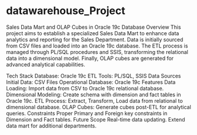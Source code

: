 # datawarehouse_Project
Sales Data Mart and OLAP Cubes in Oracle 19c Database
Overview
This project aims to establish a specialized Sales Data Mart to enhance data analytics and reporting for the Sales Department. Data is initially sourced from CSV files and loaded into an Oracle 19c database. The ETL process is managed through PL/SQL procedures and SSIS, transforming the relational data into a dimensional model. Finally, OLAP cubes are generated for advanced analytical capabilities.

Tech Stack
Database: Oracle 19c
ETL Tools: PL/SQL, SSIS
Data Sources
Initial Data: CSV Files
Operational Database: Oracle 19c
Features
Data Loading: Import data from CSV to Oracle 19c relational database.
Dimensional Modeling: Create schema with dimension and fact tables in Oracle 19c.
ETL Process: Extract, Transform, Load data from relational to dimensional database.
OLAP Cubes: Generate cubes post-ETL for analytical queries.
Constraints
Proper Primary and Foreign key constraints in Dimension and Fact tables.
Future Scope
Real-time data updating.
Extend data mart for additional departments.
